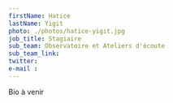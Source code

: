 ```yaml
---
firstName: Hatice
lastName: Yigit
photo: ./photos/hatice-yigit.jpg
job_title: Stagiaire
sub_team: Observatoire et Ateliers d'écoute
sub_team_link: 
twitter:
e-mail :
---
```


Bio à venir
